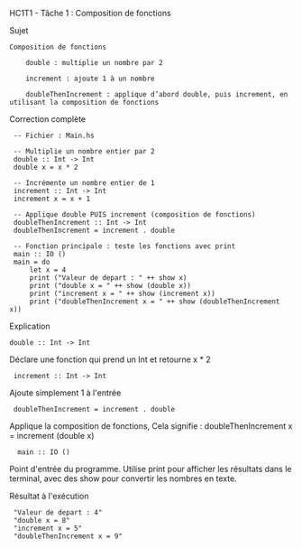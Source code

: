HC1T1 - Tâche 1 : Composition de fonctions

 Sujet

    Composition de fonctions

        double : multiplie un nombre par 2

        increment : ajoute 1 à un nombre

        doubleThenIncrement : applique d’abord double, puis increment, en utilisant la composition de fonctions

 Correction complète

     -- Fichier : Main.hs
     
     -- Multiplie un nombre entier par 2
     double :: Int -> Int
     double x = x * 2
     
     -- Incrémente un nombre entier de 1
     increment :: Int -> Int
     increment x = x + 1
     
     -- Applique double PUIS increment (composition de fonctions)
     doubleThenIncrement :: Int -> Int
     doubleThenIncrement = increment . double
     
     -- Fonction principale : teste les fonctions avec print
     main :: IO ()
     main = do
         let x = 4
         print ("Valeur de depart : " ++ show x)
         print ("double x = " ++ show (double x))
         print ("increment x = " ++ show (increment x))
         print ("doubleThenIncrement x = " ++ show (doubleThenIncrement x))

 Explication
 
    double :: Int -> Int

 Déclare une fonction qui prend un Int et retourne x * 2

     increment :: Int -> Int

 Ajoute simplement 1 à l'entrée

     doubleThenIncrement = increment . double

 Applique la composition de fonctions, Cela signifie : 
 doubleThenIncrement x = increment (double x)

      main :: IO ()

 Point d'entrée du programme.
 Utilise print pour afficher les résultats dans le terminal, avec des show pour convertir les nombres en texte.

 Résultat à l'exécution

     "Valeur de depart : 4"
     "double x = 8"
     "increment x = 5"
     "doubleThenIncrement x = 9"
